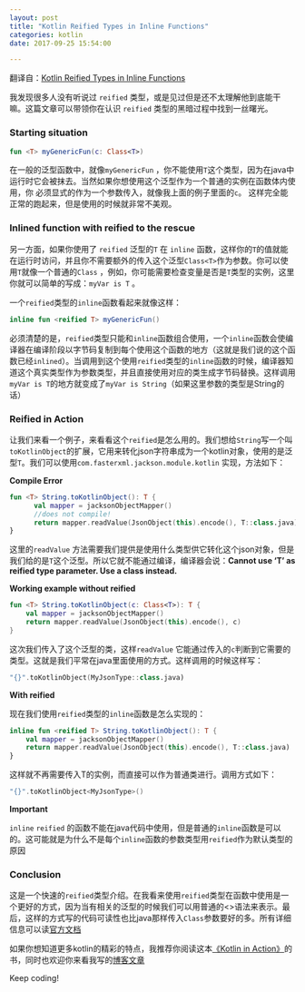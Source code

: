 ```yaml
---
layout: post
title: "Kotlin Reified Types in Inline Functions"
categories: kotlin
date: 2017-09-25 15:54:00

---
```


翻译自：[Kotlin Reified Types in Inline Functions](https://blog.simon-wirtz.de/kotlin-reified-types/)

我发现很多人没有听说过 `reified` 类型，或是见过但是还不太理解他到底能干嘛。这篇文章可以带领你在认识 `reified` 类型的黑暗过程中找到一丝曙光。

### Starting situation

```kotlin
fun <T> myGenericFun(c: Class<T>)
```

在一般的泛型函数中，就像`myGenericFun` ，你不能使用`T`这个类型，因为在java中运行时它会被抹去。当然如果你想使用这个泛型作为一个普通的实例在函数体内使用，你 必须显式的作为一个参数传入，就像我上面的例子里面的`c`。 这样完全能正常的跑起来，但是使用的时候就非常不美观。

### Inlined function with reified to the rescue

另一方面，如果你使用了 `reified` 泛型的`T` 在 `inline` 函数，这样你的`T`的值就能在运行时访问，并且你不需要额外的传入这个泛型`Class<T>`作为参数。你可以使用`T`就像一个普通的`Class` ，例如，你可能需要检查变量是否是`T`类型的实例，这里你就可以简单的写成：`myVar is T` 。

一个`reified`类型的`inline`函数看起来就像这样：

```kotlin
inline fun <reified T> myGenericFun()
```

必须清楚的是，`reified`类型只能和`inline`函数组合使用，一个`inline`函数会使编译器在编译阶段以字节码复制到每个使用这个函数的地方（这就是我们说的这个函数已经`inlined`）。当调用到这个使用`reified`类型的`inline`函数的时候，编译器知道这个真实类型作为参数类型，并且直接使用对应的类生成字节码替换。这样调用`myVar is T`的地方就变成了`myVar is String`（如果这里参数的类型是String的话）

### Reified in Action

让我们来看一个例子，来看看这个`reified`是怎么用的。我们想给`String`写一个叫`toKotlinObject`的扩展，它用来转化json字符串成为一个kotlin对象，使用的是泛型`T`。我们可以使用`com.fasterxml.jackson.module.kotlin` 实现，方法如下：

**Compile Error**

```kotlin
fun <T> String.toKotlinObject(): T {
      val mapper = jacksonObjectMapper()
      //does not compile!
      return mapper.readValue(JsonObject(this).encode(), T::class.java)
}
```

这里的`readValue` 方法需要我们提供是使用什么类型供它转化这个json对象，但是我们给的是`T`这个泛型。所以它就不能通过编译，编译器会说：**Cannot use ‘T’ as reified type parameter. Use a class instead.**

**Working example without reified**

```kotlin
fun <T> String.toKotlinObject(c: Class<T>): T {
    val mapper = jacksonObjectMapper()
    return mapper.readValue(JsonObject(this).encode(), c)
}
```

这次我们传入了这个泛型的类，这样`readValue` 它能通过传入的`c`判断到它需要的类型。这就是我们平常在java里面使用的方式。这样调用的时候这样写：

```kotlin
"{}".toKotlinObject(MyJsonType::class.java)
```

**With reified**

现在我们使用`reified`类型的`inline`函数是怎么实现的：

```kotlin
inline fun <reified T> String.toKotlinObject(): T {
    val mapper = jacksonObjectMapper()
    return mapper.readValue(JsonObject(this).encode(), T::class.java)
}
```

这样就不再需要传入T的实例，而直接可以作为普通类进行。调用方式如下：

```kotlin
"{}".toKotlinObject<MyJsonType>()
```

**Important**

`inline` `reified` 的函数不能在java代码中使用，但是普通的`inline`函数是可以的。这可能就是为什么不是每个`inline`函数的参数类型用`reified`作为默认类型的原因

### Conclusion

这是一个快速的`reified`类型介绍。在我看来使用`reified`类型在函数中使用是一个更好的方式，因为当有相关的泛型的时候我们可以用普通的<>语法来表示。最后，这样的方式写的代码可读性也比java那样传入`Class`参数要好的多。所有详细信息可以读[官方文档](https://github.com/JetBrains/kotlin/blob/master/spec-docs/reified-type-parameters.md)

如果你想知道更多kotlin的精彩的特点，我推荐你阅读这本[《Kotlin in Action》](https://www.amazon.de/gp/product/1617293296/ref=as_li_tl?ie=UTF8&camp=1638&creative=6742&creativeASIN=1617293296&linkCode=as2&tag=simonwirtzde-21&linkId=0aacf80e18c7cea57cc77f7556eef2d2)的书，同时也欢迎你来看我写的[博客文章](https://blog.simon-wirtz.de/)

Keep coding!





